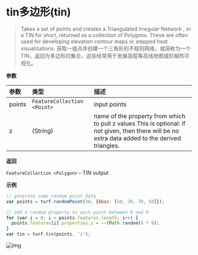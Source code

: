 # tin多边形(tin)

> Takes a set of points and creates a Triangulated Irregular Network , or a TIN for short, returned as a collection of Polygons. These are often used for developing elevation contour maps or stepped heat visualizations.
> 获取一组点并创建一个三角形的不规则网络，或简称为一个TIN，返回为多边形的集合。这些经常用于发展高程等高线地图或阶梯热可视化。

**参数**

| 参数   | 类型                        | 描述                                                         |
| :----- | :-------------------------- | :----------------------------------------------------------- |
| points | `FeatureCollection <Point>` | input points                                                 |
| z      | (String)                    | name of the property from which to pull z values This is optional: if not given, then there will be no extra data added to the derived triangles. |

**返回**

`FeatureCollection <Polygon>` - TIN output

**示例**

```js
// generate some random point data
var points = turf.randomPoint(30, {bbox: [50, 30, 70, 50]});

// add a random property to each point between 0 and 9
for (var i = 0; i < points.features.length; i++) {
  points.features[i].properties.z = ~~(Math.random() * 9);
}
var tin = turf.tin(points, 'z');
```

![img](https://pzy-images.oss-cn-hangzhou.aliyuncs.com/img/tin.3d1cc363.webp)